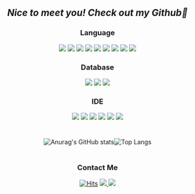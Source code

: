 <div align="center">
  
  ## *Nice to meet you! Check out my Github💭*
 
  ### Language
  <img src="https://img.shields.io/badge/Java-007396?style=flat-square&logo=Java&logoColor=white"/></a>
  <img src="https://img.shields.io/badge/C-A8B9CC?style=flat-square&logo=C&logoColor=white"/>
  <img src="https://img.shields.io/badge/C++-00599C?style=flat-square&logo=C++&logoColor=white"/>
  <img src="https://img.shields.io/badge/python-3776AB?style=flat-square&logo=python&logoColor=white"/>
  <img src="https://img.shields.io/badge/SpringBoot-6DB33F?style=flat-square&logo=SpringBoot&logoColor=white"/>
  <img src="https://img.shields.io/badge/Node.js-339933?style=flat-square&logo=Node.js&logoColor=white"/>
  <img src="https://img.shields.io/badge/Kotlin-7F52FF?style=flat-square&logo=Kotlin&logoColor=white"/>
  <img src="https://img.shields.io/badge/html-E34F26?style=flat-square&logo=HTML5&logoColor=white"/>
  <img src="https://img.shields.io/badge/Android-3DDC84?style=flat-square&logo=Android&logoColor=white"/>

  ### Database
  <img src="https://img.shields.io/badge/MySQL-4479A1?style=flat-square&logo=MySQL&logoColor=white"/>
  <img src="https://img.shields.io/badge/Oracle-F80000?style=flat-square&logo=Oracle&logoColor=white"/>
  <img src="https://img.shields.io/badge/Firebase-FFCA28?style=flat-square&logo=Firebase&logoColor=white"/>
  
  ### IDE
  <img src="https://img.shields.io/badge/Eclipse-2C2255?style=flat-square&logo=Eclipse&logoColor=white"/>
  <img src="https://img.shields.io/badge/Android Studio-3DDC84?style=flat-square&logo=Android Studio&logoColor=white"/>
  <img src="https://img.shields.io/badge/Visual Studio-5C2D91?style=flat-square&logo=Visual Studio&logoColor=white"/>
  <img src="https://img.shields.io/badge/Visual Studio Code-007ACC?style=flat-square&logo=Visual Studio Code&logoColor=white"/>
  <img src="https://img.shields.io/badge/Intellij-000000?style=flat-square&logo=IntelliJ IDEA&logoColor=white"/>
  <img src="https://img.shields.io/badge/PyCharm-000000?style=flat-square&logo=PyCharm&logoColor=white"/>
  
    
   #
  ![Anurag's GitHub stats](https://github-readme-stats.vercel.app/api?username=chojangg&show_icons=true&theme=tokyonight)![Top Langs](https://github-readme-stats.vercel.app/api/top-langs/?username=chojangg&layout=compact&theme=tokyonight)
  
   #
  ### Contact Me
  
  [![Hits](https://hits.seeyoufarm.com/api/count/incr/badge.svg?url=https%3A%2F%2Fgithub.com%2Fchojangg&count_bg=%2377D2EE&title_bg=%23828687&icon=&icon_color=%23E7E7E7&title=hits&edge_flat=false)](https://hits.seeyoufarm.com)
  <a href="https://www.instagram.com/jiceon_db/"><img src="https://img.shields.io/badge/insta-E4405F?style=flat-square&logo=Instagram&logoColor=white"/>
  <a href="https://velog.io/@chojangg"><img src="https://img.shields.io/badge/Velog-3DDC84?style=flat-square&logo=Blogger&logoColor=white"/></a>
  <!-- <a href="https://www.notion.so/choija/Choi-Ja-Yun-97a64ccd8714437eb2a42247a79b3bf6?pvs=4"><img src="https://img.shields.io/badge/Notion-000000?style=flat-square&logo=Blogger&logoColor=white"/></a> -->

</div>
